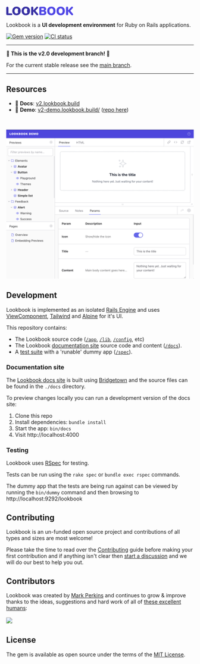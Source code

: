 <br>
<img src=".github/assets/lookbook_logo.svg" width="180"> 

Lookbook is a **UI development environment** for Ruby on Rails applications.

[![Gem version](https://img.shields.io/gem/v/lookbook)](https://rubygems.org/gems/lookbook)
[![CI status](https://github.com/ViewComponent/lookbook/actions/workflows/ci.yml/badge.svg?branch=v2)](https://github.com/ViewComponent/lookbook/actions/workflows/ci.yml)
<br>

---

**🚨 This is the v2.0 development branch! 🚨**

For the current stable release see the [main branch](https://github.com/ViewComponent/lookbook/tree/main).

---

## Resources

* 🚧 **Docs**: [v2.lookbook.build](https://v2.lookbook.build)
* 🚧 **Demo**: [v2-demo.lookbook.build/](http://v2-demo.lookbook.build/) ([repo here](https://github.com/ViewComponent/lookbook-demo/tree/v2))

<br>

[![Lookbook UI](.github/assets/lookbook_ui.png)](http://v2-demo.lookbook.build/)


## Development

Lookbook is implemented as an isolated [Rails Engine](https://guides.rubyonrails.org/engines.html) and uses [ViewComponent](https://viewcomponent.org), [Tailwind](https://tailwindcss.com/) and [Alpine](https://alpinejs.dev/) for it's UI.

This repository contains:

* The Lookbook source code ([`/app`](https://github.com/ViewComponent/lookbook/tree/main/app), [`/lib`](https://github.com/ViewComponent/lookbook/tree/main/lib), [`/config`](https://github.com/ViewComponent/lookbook/tree/main/config), etc)
* The Lookbook [documentation site](#docs-site) source code and content ([`/docs`](https://github.com/ViewComponent/lookbook/tree/main/docs)).
* A [test suite](#testing) with a 'runable' dummy app ([`/spec`](https://github.com/ViewComponent/lookbook/tree/main/spec)).

### Documentation site

The [Lookbook docs site](https://lookbook.build) is built using [Bridgetown](https://www.bridgetownrb.com/) and the source files can be found in the `./docs` directory.

To preview changes locally you can run a development version of the docs site:

1. Clone this repo
2. Install dependencies: `bundle install`
3. Start the app: `bin/docs`
4. Visit http://localhost:4000 

### Testing

Lookbook uses [RSpec](https://relishapp.com/rspec) for testing.

Tests can be run using the `rake spec` or `bundle exec rspec` commands.

The dummy app that the tests are being run against can be viewed by running the `bin/dummy` command and then browsing to http://localhost:9292/lookbook


## Contributing

Lookbook is an un-funded open source project and contributions of all types and sizes are most welcome!

Please take the time to read over the [Contributing](./CONTRIBUTING.md) guide before making your first contribution and if anything isn't clear then [start a discussion](https://github.com/ViewComponent/lookbook/discussions) and we will do our best to help you out.

## Contributors 

Lookbook was created by [Mark Perkins](https://github.com/allmarkedup) and continues to grow
&amp; improve thanks to the ideas, suggestions and hard work of all of [these excellent humans](https://github.com/ViewComponent/lookbook/graphs/contributors):
<br>
<br>
<a href="https://github.com/ViewComponent/lookbook/graphs/contributors">
  <img src="https://contrib.rocks/image?repo=ViewComponent/lookbook&columns=14" width="800" />
</a>

## License

The gem is available as open source under the terms of the [MIT License](https://opensource.org/licenses/MIT).